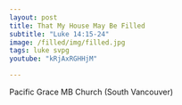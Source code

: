 ```yaml
---
layout: post
title: That My House May Be Filled
subtitle: "Luke 14:15-24"
image: /filled/img/filled.jpg
tags: luke svpg
youtube: "kRjAxRGHHjM"

---
```

Pacific Grace MB Church (South Vancouver)
